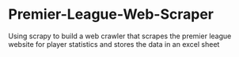 # Premier-League-Web-Scraper
Using scrapy to build a web crawler that scrapes the premier league website for player statistics and stores the data in an excel sheet
